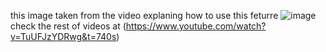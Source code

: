 this image taken from the video explaning how to use this feturre
![image](https://user-images.githubusercontent.com/94483005/142080000-46691d86-b768-4ee6-a775-dfe39a02b7e8.png)
check the rest of videos at (https://www.youtube.com/watch?v=TuUFJzYDRwg&t=740s) 
